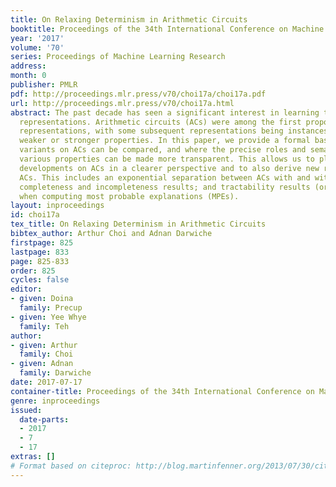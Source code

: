 ```yaml
---
title: On Relaxing Determinism in Arithmetic Circuits
booktitle: Proceedings of the 34th International Conference on Machine Learning
year: '2017'
volume: '70'
series: Proceedings of Machine Learning Research
address: 
month: 0
publisher: PMLR
pdf: http://proceedings.mlr.press/v70/choi17a/choi17a.pdf
url: http://proceedings.mlr.press/v70/choi17a.html
abstract: The past decade has seen a significant interest in learning tractable probabilistic
  representations. Arithmetic circuits (ACs) were among the first proposed tractable
  representations, with some subsequent representations being instances of ACs with
  weaker or stronger properties. In this paper, we provide a formal basis under which
  variants on ACs can be compared, and where the precise roles and semantics of their
  various properties can be made more transparent. This allows us to place some recent
  developments on ACs in a clearer perspective and to also derive new results for
  ACs. This includes an exponential separation between ACs with and without determinism;
  completeness and incompleteness results; and tractability results (or lack thereof)
  when computing most probable explanations (MPEs).
layout: inproceedings
id: choi17a
tex_title: On Relaxing Determinism in Arithmetic Circuits
bibtex_author: Arthur Choi and Adnan Darwiche
firstpage: 825
lastpage: 833
page: 825-833
order: 825
cycles: false
editor:
- given: Doina
  family: Precup
- given: Yee Whye
  family: Teh
author:
- given: Arthur
  family: Choi
- given: Adnan
  family: Darwiche
date: 2017-07-17
container-title: Proceedings of the 34th International Conference on Machine Learning
genre: inproceedings
issued:
  date-parts:
  - 2017
  - 7
  - 17
extras: []
# Format based on citeproc: http://blog.martinfenner.org/2013/07/30/citeproc-yaml-for-bibliographies/
---
```


